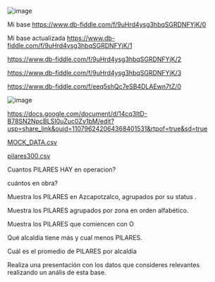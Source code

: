 ![image](https://user-images.githubusercontent.com/91554777/235196884-6cfb1909-3699-4c0f-ad0f-09ff27471105.png)

Mi base https://www.db-fiddle.com/f/9uHrd4ysg3hbqSGRDNFYjK/0

Mi base actualizada https://www.db-fiddle.com/f/9uHrd4ysg3hbqSGRDNFYjK/1

https://www.db-fiddle.com/f/9uHrd4ysg3hbqSGRDNFYjK/2

https://www.db-fiddle.com/f/9uHrd4ysg3hbqSGRDNFYjK/3

https://www.db-fiddle.com/f/eeq5shQc7eSB4DLAEwn7tZ/0

![image](https://user-images.githubusercontent.com/91554777/235502032-0d8f2296-5816-422b-93b5-be9def027bad.png)


https://docs.google.com/document/d/14cq3ItD-B78SN2NpcBLSI0uZuc0Zv1bM/edit?usp=share_link&ouid=110796242064368401531&rtpof=true&sd=true


[MOCK_DATA.csv](https://github.com/escuelaDeCodigoMargaritaMaza/Base_de_Datos/files/11403101/MOCK_DATA.csv)

[pilares300.csv](https://github.com/escuelaDeCodigoMargaritaMaza/Base_de_Datos/files/11403113/pilares300.csv)

Cuantos PILARES HAY en operacion?

cuántos en obra?

Muestra los PILARES en Azcapotzalco, agrupados por su status .

Muestra los PILARES agrupados por zona en orden alfabético.

Muestra los PILARES que comiencen con O

Qué alcaldía tiene más y cual menos PILARES.

Cuál es el promedio de PILARES por alcaldía

Realiza una presentación con los datos que consideres relevantes realizando un anális de esta base.



